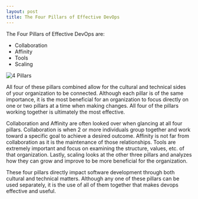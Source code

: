 ```yaml
---
layout: post
title: The Four Pillars of Effective DevOps
---
```


The Four Pillars of Effective DevOps are:

* Collaboration
* Affinity
* Tools
* Scaling

![4 Pillars](https://3.bp.blogspot.com/-MJqmfFiibaA/VxNC2InXn3I/AAAAAAAAK7c/IsYESYd8jTI3PC2fACiLSCsErkfYqWyqACLcB/s640/DevOps.JPG)

All four of these pillars combined allow for the cultural and technical sides of your organization to be connected. Although each pillar is of the same importance, it is the most beneficial for an organization to focus directly on one or two pillars at a time when making changes. All four of the pillars working together is ultimately the most effective. 

Collaboration and Affinity are often looked over when glancing at all four pillars. Collaboration is when 2 or more individuals group together and work toward a specific goal to achieve a desired outcome. Affinity is not far from collaboration as it is the maintenance of those relationships. Tools are extremely important and focus on examining the structure, values, etc. of that organization. Lastly, scaling looks at the other three pillars and analyzes how they can grow and improve to be more beneficial for the organization.

These four pillars directly impact software development through both cultural and technical matters. Although any one of these pillars can be used separately, it is the use of all of them together that makes devops effective and useful.
